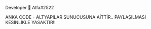 Developer 💙 Alfa#2522

ANKA CODE - ALTYAPILAR SUNUCUSUNA AİTTİR.. PAYLAŞILMASI KESİNLİKLE YASAKTIR!!
